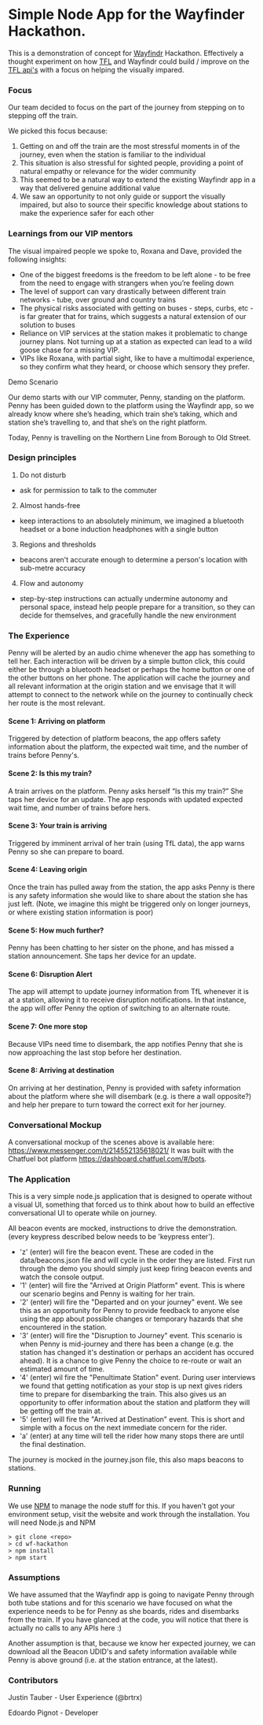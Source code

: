 # Simple Node App for the Wayfinder Hackathon.

This is a demonstration of concept for [Wayfindr](https://www.wayfindr.net/) Hackathon. Effectively a thought experiment on how [TFL](https://tfl.gov.uk/) and Wayfindr could build / improve on the [TFL api's](https://api.tfl.gov.uk/) with a focus on helping the visually impared. 

### Focus

Our team decided to focus on the part of the journey from stepping on to stepping off the train.

We picked this focus because:

1. Getting on and off the train are the most stressful moments in of the journey, even when the station is familiar to the individual
2. This situation is also stressful for sighted people, providing a point of natural empathy or relevance for the wider community
3. This seemed to be a natural way to extend the existing Wayfindr app in a way that delivered genuine additional value
4. We saw an opportunity to not only guide or support the visually impaired, but also to source their specific knowledge about stations to make the experience safer for each other  

### Learnings from our VIP mentors

The visual impaired people we spoke to, Roxana and Dave, provided the following insights:

* One of the biggest freedoms is the freedom to be left alone - to be free from the need to engage with strangers when you’re feeling down
* The level of support can vary drastically between different train networks - tube, over ground and country trains
* The physical risks associated with getting on buses - steps, curbs, etc - is far greater that for trains, which suggests a natural extension of our solution to buses
* Reliance on VIP services at the station makes it problematic to change journey plans. Not turning up at a station as expected can lead to a wild goose chase for a missing VIP.
* VIPs like Roxana, with partial sight, like to have a multimodal experience, so they confirm what they heard, or choose which sensory they prefer.

Demo Scenario

Our demo starts with our VIP commuter, Penny, standing on the platform.
Penny has been guided down to the platform using the Wayfindr app, so we already know where she’s heading, which train she’s taking, which and station she’s travelling to, and that she’s on the right platform. 

Today, Penny is travelling on the Northern Line from Borough to Old Street.

### Design principles

1. Do not disturb 
* ask for permission to talk to the commuter
2. Almost hands-free 
* keep interactions to an absolutely minimum, we imagined a bluetooth headset or a bone induction headphones with a single button
3. Regions and thresholds
* beacons aren't accurate enough to determine a person's location with sub-metre accuracy
4. Flow and autonomy
* step-by-step instructions can actually undermine autonomy and personal space, instead help people prepare for a transition, so they can decide for themselves, and gracefully handle the new environment


### The Experience
Penny will be alerted by an audio chime whenever the app has something to tell her. Each interaction will be driven by a simple button click, this could either be through a bluetooth headset or perhaps the home button or one of the other buttons on her phone. The application will cache the journey and all relevant information at the origin station and we envisage that it will attempt to connect to the network while on the journey to continually check her route is the most relevant. 

#### Scene 1: Arriving on platform

Triggered by detection of platform beacons, the app offers safety information about the platform, the expected wait time, and the number of trains before Penny's.

#### Scene 2: Is this my train?

A train arrives on the platform. Penny asks herself “Is this my train?” She taps her device for an update. The app responds with updated expected wait time, and number of trains before hers.

#### Scene 3: Your train is arriving

Triggered by imminent arrival of her train (using TfL data), the app warns Penny so she can prepare to board.

#### Scene 4: Leaving origin

Once the train has pulled away from the station, the app asks Penny is there is any safety information she would like to share about the station she has just left. (Note, we imagine this might be triggered only on longer journeys, or where existing station information is poor)

#### Scene 5: How much further?

Penny has been chatting to her sister on the phone, and has missed a station announcement. She taps her device for an update.

#### Scene 6: Disruption Alert

The app will attempt to update journey information from TfL whenever it is at a station, allowing it to receive disruption notifications. In that instance, the app will offer Penny the option of switching to an alternate route.

#### Scene 7: One more stop

Because VIPs need time to disembark, the app notifies Penny that she is now approaching the last stop before her destination.

#### Scene 8: Arriving at destination

On arriving at her destination, Penny is provided with safety information about the platform where she will disembark (e.g. is there a wall opposite?) and help her prepare to turn toward the correct exit for her journey.

### Conversational Mockup

A conversational mockup of the scenes above is available here: https://www.messenger.com/t/214552135618021/
It was built with the Chatfuel bot platform https://dashboard.chatfuel.com/#/bots. 

### The Application
This is a very simple node.js application that is designed to operate without a visual UI, something that forced us to think about how to build an effective conversational UI to operate while on journey. 

All beacon events are mocked, instructions to drive the demonstration. (every keypress described below needs to be 'keypress enter'). 

* 'z' (enter) will fire the beacon event. These are coded in the data/beacons.json file and will cycle in the order they are listed. First run through the demo you should simply just keep firing beacon events and watch  the console output. 
* '1' (enter) will fire the "Arrived at Origin Platform" event. This is where our scenario begins and Penny is waiting for her train.
* '2' (enter) will fire the "Departed and on your journey" event. We see this as an opportunity for Penny to provide feedback to anyone else using the app about possible changes or temporary hazards that she encountered in the station. 
* '3' (enter) will fire the "Disruption to Journey" event. This scenario is when Penny is mid-journey and there has been a change (e.g. the station has changed it's destination or perhaps an accident has occured ahead). It is a chance to give Penny the choice to re-route or wait an estimated amount of time. 
* '4' (enter) wil fire the "Penultimate Station" event. During user interviews we found that getting notification as your stop is up next gives riders time to prepare for disembarking the train. This also gives us an opportunity to offer information about the station and platform they will be getting off the train at. 
* '5' (enter) will fire the "Arrived at Destination" event. This is short and simple with a focus on the next immediate concern for the rider.
* 'a' (enter) at any time will tell the rider how many stops there are until the final destination.

The journey is mocked in the journey.json file, this also maps beacons to stations. 

### Running

We use [NPM](https://docs.npmjs.com/getting-started/what-is-npm) to manage the node stuff for this. If you haven't got your environment setup, visit the website and work through the installation. You will need Node.js and NPM 

```
> git clone <repo>
> cd wf-hackathon
> npm install
> npm start

```

### Assumptions
We have assumed that the Wayfindr app is going to navigate Penny through both tube stations and for this scenario we have focused on what the experience needs to be for Penny as she boards, rides and disembarks from the train. If you have glanced at the code, you will notice that there is actually no calls to any APIs here :) 

Another assumption is that, because we know her expected journey, we can download all the Beacon UDID's and safety information available while Penny is above ground (i.e. at the station entrance, at the latest). 

### Contributors
Justin Tauber - User Experience (@brtrx)

Edoardo Pignot - Developer



